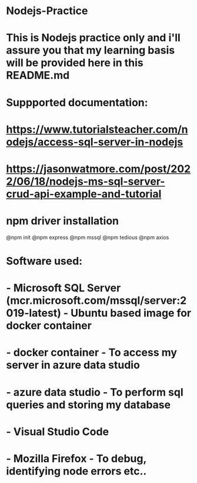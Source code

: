 # Nodejs-Practice

# This is Nodejs practice only and i'll assure you that my learning basis will be provided here in this README.md

# Suppported documentation:
# https://www.tutorialsteacher.com/nodejs/access-sql-server-in-nodejs
# https://jasonwatmore.com/post/2022/06/18/nodejs-ms-sql-server-crud-api-example-and-tutorial

# npm driver installation 

@npm init 
@npm express
@npm mssql
@npm tedious
@npm axios

# Software used: 
# - Microsoft SQL Server (mcr.microsoft.com/mssql/server:2019-latest) - Ubuntu based image for docker container
# - docker container - To access my server in azure data studio
# - azure data studio - To perform sql queries and storing my database
# - Visual Studio Code
# - Mozilla Firefox - To debug, identifying node errors etc..

